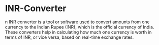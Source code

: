 # INR-Converter
n INR converter is a tool or software used to convert amounts from one currency to the Indian Rupee (INR), which is the official currency of India. These converters help in calculating how much one currency is worth in terms of INR, or vice versa, based on real-time exchange rates.
